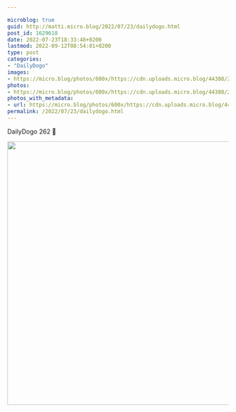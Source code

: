 ```yaml
---

microblog: true
guid: http://matti.micro.blog/2022/07/23/dailydogo.html
post_id: 1629618
date: 2022-07-23T18:33:48+0200
lastmod: 2022-09-12T08:54:01+0200
type: post
categories:
- "DailyDogo"
images:
- https://micro.blog/photos/600x/https://cdn.uploads.micro.blog/44388/2022/b134dbfa92.jpg
photos:
- https://micro.blog/photos/600x/https://cdn.uploads.micro.blog/44388/2022/b134dbfa92.jpg
photos_with_metadata:
- url: https://micro.blog/photos/600x/https://cdn.uploads.micro.blog/44388/2022/b134dbfa92.jpg
permalink: /2022/07/23/dailydogo.html
---
```

DailyDogo 262 🐶

<img src="https://micro.blog/photos/600x/https://blog.martin-haehnel.de/uploads/2022/b134dbfa92.jpg" width="600" height="600" alt="" />
